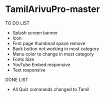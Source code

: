 # TamilArivuPro-master

TO DO LIST
- Splash screen banner
- Icon
- First page thumbnail space remove
- Back button not working in most category
- Menu color to change in most category
- Fonts Size
- YouTube Embed responsive
- Text responsive

DONE LIST
- All Quiz commands changed to Tamil
